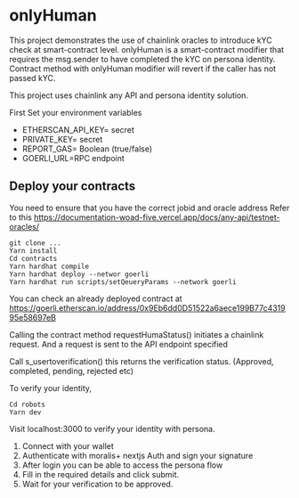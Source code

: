 # onlyHuman 

This project demonstrates  the use of chainlink oracles to introduce kYC check at smart-contract level. 
onlyHuman is a smart-contract modifier that requires the msg.sender to have completed the kYC on persona identity.
Contract method with onlyHuman modifier will revert if the caller has not passed kYC.

This project uses chainlink any API and persona identity solution.

First
Set your environment variables
- ETHERSCAN_API_KEY= secret
- PRIVATE_KEY= secret
- REPORT_GAS= Boolean (true/false)
- GOERLI_URL=RPC endpoint 

## Deploy your contracts
You need to ensure that you have the correct jobid and oracle address
Refer to this https://documentation-woad-five.vercel.app/docs/any-api/testnet-oracles/

```shell
git clone ...
Yarn install
Cd contracts
Yarn hardhat compile
Yarn hardhat deploy --networ goerli
Yarn hardhat run scripts/setQeueryParams --network goerli 
```
You can check an already deployed contract at https://goerli.etherscan.io/address/0x9Eb6dd0D51522a6aece199B77c431995e58697eB

Calling the contract method requestHumaStatus() initiates a chainlink request. And a request is sent to the API endpoint specified

Call s_usertoverification() this returns the verification status. (Approved, completed, pending, rejected etc)

To verify your identity,

```shell
Cd robots
Yarn dev
```

Visit localhost:3000 to verify your identity with persona.

1. Connect with your wallet
2. Authenticate with moralis+ nextjs Auth and sign your signature
3. After login you can be able to access the persona flow
4. Fill in the required details and click submit.
5. Wait for your verification to be approved.
